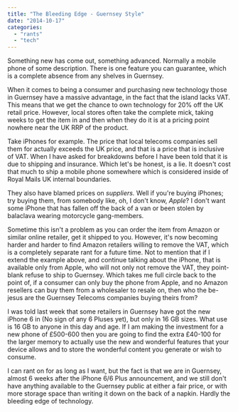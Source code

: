 ```yaml
---
title: "The Bleeding Edge - Guernsey Style"
date: "2014-10-17"
categories: 
  - "rants"
  - "tech"
---
```


Something new has come out, something advanced. Normally a mobile phone of some description. There is one feature you can guarantee, which is a complete absence from any shelves in Guernsey.

When it comes to being a consumer and purchasing new technology those in Guernsey have a massive advantage, in the fact that the island lacks VAT. This means that we get the chance to own technology for 20% off the UK retail price. However, local stores often take the complete mick, taking weeks to get the item in and then when they do it is at a pricing point nowhere near the UK RRP of the product.

Take iPhones for example. The price that local telecoms companies sell them for actually exceeds the UK price, and that is a price that is inclusive of VAT. When I have asked for breakdowns before I have been told that it is due to shipping and insurance. Which let's be honest, is a lie. It doesn't cost that much to ship a mobile phone somewhere which is considered inside of Royal Mails UK internal boundaries.

They also have blamed prices on _suppliers._ Well if you're buying iPhones; try buying them, from somebody like, oh, I don't know, _Apple_? I don't want some iPhone that has fallen off the back of a van or been stolen by balaclava wearing motorcycle gang-members.

Sometime this isn't a problem as you can order the item from Amazon or similar online retailer, get it shipped to you. However, it's now becoming harder and harder to find Amazon retailers willing to remove the VAT, which is a completely separate rant for a future time. Not to mention that if I extend the example above, and continue talking about the iPhone, that is available only from Apple, who will not only not remove the VAT, they point-blank refuse to ship to Guernsey. Which takes me full circle back to the point of, if a consumer can only buy the phone from Apple, and no Amazon resellers can buy them from a wholesaler to resale on, then who the be-jesus are the Guernsey Telecoms companies buying theirs from?

I was told last week that some retailers in Guernsey have got the new iPhone 6 in (No sign of any 6 Pluses yet), but only in 16 GB sizes. What use is 16 GB to anyone in this day and age. If I am making the investment for a new phone of £500-600 then you are going to find the extra £40-100 for the larger memory to actually use the new and wonderful features that your device allows and to store the wonderful content you generate or wish to consume.

I can rant on for as long as I want, but the fact is that we are in Guernsey, almost 6 weeks after the iPhone 6/6 Plus announcement, and we still don't have anything available to the Guernsey public at either a fair price, or with more storage space than writing it down on the back of a napkin. Hardly the bleeding edge of technology.
